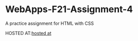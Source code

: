 # WebApps-F21-Assignment-4
A practice assignment for HTML with CSS

HOSTED AT:[hosted at](https://44-563-webapps-f21.github.io/webapps-f21-assignment-4-ManikantaProdduturi/play.html)
